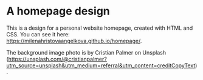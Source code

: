# A homepage design

This is a design for a personal website homepage, created with HTML and CSS. You can see it here: https://milenahristovaangelkova.github.io/homepage/.

The background image photo is by Cristian Palmer on Unsplash (https://unsplash.com/@cristianpalmer?utm_source=unsplash&utm_medium=referral&utm_content=creditCopyText).
